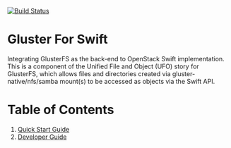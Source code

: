 [![Build Status](https://travis-ci.org/thiagol11/swiftonfile.svg?branch=master)](https://travis-ci.org/thiagol11/swiftonfile)

# Gluster For Swift
Integrating GlusterFS as the back-end to OpenStack Swift
implementation.  This is a component of the Unified File and Object (UFO)
story for GlusterFS, which allows files and directories created via
gluster-native/nfs/samba mount(s) to be accessed as objects via
the Swift API.

# Table of Contents
1. [Quick Start Guide](doc/markdown/quick_start_guide.md)
1. [Developer Guide](doc/markdown/dev_guide.md)

